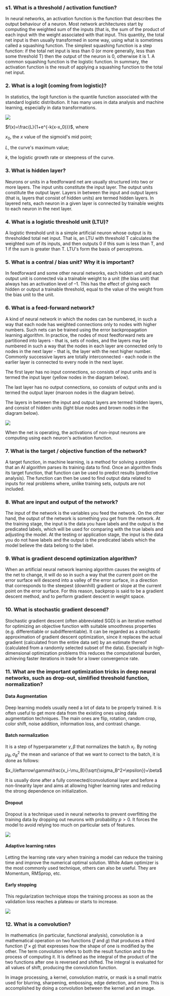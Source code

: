 ### s1. What is a threshold / activation function?

In neural networks, an activation function is the function that describes the output behaviour of a neuron. Most network architectures start by computing the weighted sum of the inputs (that is, the sum of the product of each input with the weight associated with that input. This quantity, the total net input is then usually transformed in some way, using what is sometimes called a squashing function. The simplest squashing function is a step function: if the total net input is less than 0 (or more generally, less than some threshold T) then the output of the neuron is 0, otherwise it is 1. A common squashing function is the logistic function.
In summary, the activation function is the result of applying a squashing function to the total net input.

### 2. What is a logit (coming from logistic)?

In statistics, the logit function is the quantile function associated with the standard logistic distribution. It has many uses in data analysis and machine learning, especially in data transformations.

![](https://upload.wikimedia.org/wikipedia/commons/8/88/Logistic-curve.svg)

$f(x)=\frac{L}{1+e^{-k(x-x_0)}}$, where

$x_0$, the $x$ value of the sigmoid's mid point;

$L$, the curve's maximum value;

$k$, the logistic growth rate or steepness of the curve.

### 3. What is hidden layer?

Neurons or units in a feedforward net are usually structured into two or more layers. The input units constitute the input layer. The output units constitute the output layer. Layers in between the input and output layers (that is, layers that consist of hidden units) are termed hidden layers.
In layered nets, each neuron in a given layer is connected by trainable weights to each neuron in the next layer.

### 4. What is a logistic threshold unit (LTU)?

A logistic threshold unit is a simple artificial neuron whose output is its thresholded total net input. That is, an LTU with threshold T calculates the weighted sum of its inputs, and then outputs 0 if this sum is less than T, and 1 if the sum is greater than T. LTU's form the basis of perceptrons.

### 5. What is a contral / bias unit? Why it is important?

In feedforward and some other neural networks, each hidden unit and each output unit is connected via a trainable weight to a unit (the bias unit) that always has an activation level of –1.
This has the effect of giving each hidden or output a trainable threshold, equal to the value of the weight from the bias unit to the unit.

### 6. What is a feed-forward network?

A kind of neural network in which the nodes can be numbered, in such a way that each node has weighted connections only to nodes with higher numbers. Such nets can be trained using the error backpropagation learning algorithm.
In practice, the nodes of most feedforward nets are partitioned into layers - that is, sets of nodes, and the layers may be numbered in such a way that the nodes in each layer are connected only to nodes in the next layer - that is, the layer with the next higher number. Commonly successive layers are totally interconnected - each node in the earlier layer is connected to every node in the next layer.

The first layer has no input connections, so consists of input units and is termed the input layer (yellow nodes in the diagram below).

The last layer has no output connections, so consists of output units and is termed the output layer (maroon nodes in the diagram below).

The layers in between the input and output layers are termed hidden layers, and consist of hidden units (light blue nodes and brown nodes in the diagram below).

![](http://www.cse.unsw.edu.au/~billw/dictionaries/pix/feedforwardnet.png)

When the net is operating, the activations of non-input neurons are computing using each neuron's activation function.

### 7. What is the target / objective function of the network?

A target function, in machine learning, is a method for solving a problem that an AI algorithm parses its training data to find. Once an algorithm finds its target function, that function can be used to predict results (predictive analysis). The function can then be used to find output data related to inputs for real problems where, unlike training sets, outputs are not included.

### 8. What are input and output of the network?

The input of the network is the variables you feed the network. On the other hand, the output of the network is something you get from the network. At the training stage, the input is the data you have labels and the output is the predicated labels, which will be used for comparing with the true labels and adjusting the model. At the testing or application stage, the input is the data you do not have labels and the output is the predicated labels which the model believe the data belong to the label.

### 9. What is gradient descend optimization algorithm?

When an artificial neural network learning algorithm causes the weights of the net to change, it will do so in such a way that the current point on the error surface will descend into a valley of the error surface, in a direction that corresponds to the steepest (downhill) gradient or slope at the current point on the error surface. For this reason, backprop is said to be a gradient descent method, and to perform gradient descent in weight space.

### 10. What is stochastic gradient descend?

Stochastic gradient descent (often abbreviated SGD) is an iterative method for optimizing an objective function with suitable smoothness properties (e.g. differentiable or subdifferentiable). It can be regarded as a stochastic approximation of gradient descent optimization, since it replaces the actual gradient (calculated from the entire data set) by an estimate thereof (calculated from a randomly selected subset of the data). Especially in high-dimensional optimization problems this reduces the computational burden, achieving faster iterations in trade for a lower convergence rate.

### 11. What are the important optimization tricks in deep neural networks, such as drop-out, simlified threshold function, normalization?

#### Data Augmentation

Deep learning models usually need a lot of data to be properly trained. It is often useful to get more data from the existing ones using data augmentation techniques. The main ones are flip, rotation, random crop, color shift, noise addition, information loss, and contrast change.

#### Batch normalization

It is a step of hyperparameter $\gamma,\beta$ that normalizes the batch ${x_i}$. By noting $\mu_B,\sigma_B^2$ the mean and variance of that we want to correct to the batch, it is done as follows:

$x_i\leftarrow\gamma\frac{x_i-\mu_B}{\sqrt{\sigma_B^2+\epsilon}}+\beta$

It is usually done after a fully connected/convolutional layer and before a non-linearity layer and aims at allowing higher learning rates and reducing the strong dependence on initialization.

#### Dropout

Dropout is a technique used in neural networks to prevent overfitting the training data by dropping out neurons with probability $p>0$. It forces the model to avoid relying too much on particular sets of features.

![](https://stanford.edu/~shervine/teaching/cs-230/illustrations/dropout-ltr.png?27ab877c24a915d22e598fb772fcdc96)

#### Adaptive learning rates

Letting the learning rate vary when training a model can reduce the training time and improve the numerical optimal solution. While Adam optimizer is the most commonly used technique, others can also be useful. They are Momentum, RMSprop, etc.

#### Early stopping

This regularization technique stops the training process as soon as the validation loss reaches a plateau or starts to increase.

![](https://stanford.edu/~shervine/teaching/cs-230/illustrations/early-stopping-en.png?a8aacdfe0c39776d86764857222e19dd)

### 12. What is a convolution?

In mathematics (in particular, functional analysis), convolution is a mathematical operation on two functions ($f$ and $g$) that produces a third function ($f\times g$) that expresses how the shape of one is modified by the other. The term convolution refers to both the result function and to the process of computing it. It is defined as the integral of the product of the two functions after one is reversed and shifted. The integral is evaluated for all values of shift, producing the convolution function.

In image processing, a kernel, convolution matrix, or mask is a small matrix used for blurring, sharpening, embossing, edge detection, and more. This is accomplished by doing a convolution between the kernel and an image.